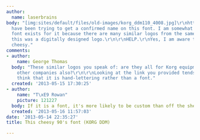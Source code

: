 ```yaml
---
author:
  name: laserbrains
body: "[img:sites/default/files/old-images/korg_ddm110_4008.jpg]\r\nhttp://www.vintagesynth.com/korg/ddm110.php\r\n\r\nI
  have been trying to get a confirmed name on this font. I am somewhat certain a whole
  font exists for it because there are many similar logos from the same era, and because
  this was a digitally designed logo.\r\n\r\nHELP.\r\nYes, I am aware that it is super
  cheesy."
comments:
- author:
    name: George Thomas
  body: "These similar logos you speak of: are they all for Korg equipment, or for
    other companies also?\r\n\r\nLooking at the link you provided tends to make me
    think that it is hand-lettering rather than a font."
  created: '2013-05-15 17:30:25'
- author:
    name: "T\xE9 Rowan"
    picture: 121227
  body: If it is a font, it's more likely to be custom than off the shelf, anyway.
  created: '2013-05-16 11:57:03'
date: '2013-05-14 22:35:27'
title: This cheesy 90's font (KORG DDM)

---
```

